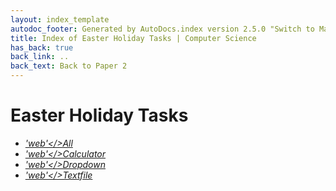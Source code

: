 ```yaml
---
layout: index_template
autodoc_footer: Generated by AutoDocs.index version 2.5.0 "Switch to Material Icons" ⓒ Starwort, 2020
title: Index of Easter Holiday Tasks | Computer Science
has_back: true
back_link: ..
back_text: Back to Paper 2
---
```


# **Easter Holiday Tasks**

- <a href='./all.html'><i title='HTML file' class="material-icons">'web'</>All</a>
- <a href='./calculator.html'><i title='HTML file' class="material-icons">'web'</>Calculator</a>
- <a href='./dropdown.html'><i title='HTML file' class="material-icons">'web'</>Dropdown</a>
- <a href='./textfile.html'><i title='HTML file' class="material-icons">'web'</>Textfile</a>
